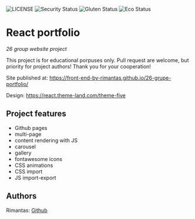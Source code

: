 ![LICENSE](https://img.shields.io/badge/license-MIT-blue.svg?style=flat-square)
![Security Status](https://img.shields.io/security-headers?label=Security&url=https%3A%2F%2Fgithub.com&style=flat-square)
![Gluten Status](https://img.shields.io/badge/Gluten-Free-green.svg)
![Eco Status](https://img.shields.io/badge/ECO-Friendly-green.svg)

# React portfolio

_26 group website project_

This project is for educational porpuses only. Pull request are welcome, but priority for project authors! Thank you for your cooperation!

Site published at: https://front-end-by-rimantas.github.io/26-grupe-portfolio/

Design: https://react.theme-land.com/theme-five

## Project features

- Github pages
- multi-page
- content rendering with JS
- carousel
- gallery
- fontawesome icons
- CSS animations
- CSS import
- JS import-export

## Authors

Rimantas: [Github](https://github.com/belauzas)
